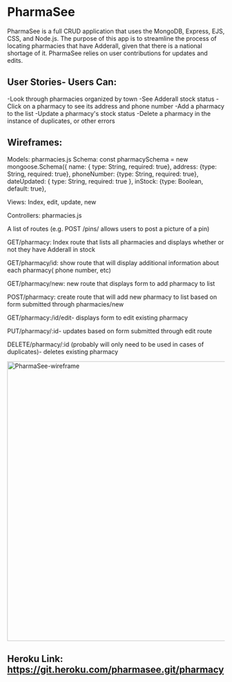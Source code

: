 # PharmaSee

PharmaSee is a full CRUD application that uses the MongoDB, Express, EJS, CSS, and Node.js. The purpose of this app is to streamline the process of locating pharmacies that have Adderall, given that there is a national shortage of it.  PharmaSee relies on user contributions for updates and edits.

##  User Stories- Users Can:

-Look through pharmacies organized by town
-See Adderall stock status
-Click on a pharmacy to see its address and phone number
-Add a pharmacy to the list
-Update a pharmacy's stock status
-Delete a pharmacy in the instance of duplicates, or other errors

##  Wireframes:



Models: pharmacies.js
Schema:
const pharmacySchema = new mongoose.Schema({
name: { type: String, required: true},
address: {type: String, required: true},
phoneNumber: {type: String, required: true},
dateUpdated: { type: String, required: true },
inStock: {type: Boolean, default: true},

Views: Index, edit, update, new

Controllers: pharmacies.js

A list of routes (e.g. POST /pins/ allows users to post a picture of a pin)

GET/pharmacy: Index route that lists all pharmacies and displays whether or not they have Adderall in stock

GET/pharmacy/id: show route that will display additional information about each pharmacy( phone number, etc)

GET/pharmacy/new: new route that displays form to add pharmacy to list

POST/pharmacy: create route that will add new pharmacy to list based on form submitted through pharmacies/new

GET/pharmacy:/id/edit- displays form to edit existing pharmacy

PUT/pharmacy/:id- updates based on form submitted through edit route

DELETE/pharmacy/:id (probably will only need to be used in cases of duplicates)- deletes existing pharmacy

<img width="648" alt="PharmaSee-wireframe" src="https://media.git.generalassemb.ly/user/46358/files/1dcedaa2-9256-4fc1-99b5-6d8eccb4fa89">


##  Heroku Link: https://git.heroku.com/pharmasee.git/pharmacy
